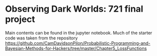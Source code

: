 # Observing Dark Worlds: 721 final project
Main contents can be found in the jupyter notebook. Much of the starter code was taken from the repository https://github.com/CamDavidsonPilon/Probabilistic-Programming-and-Bayesian-Methods-for-Hackers/tree/master/Chapter5_LossFunctions
